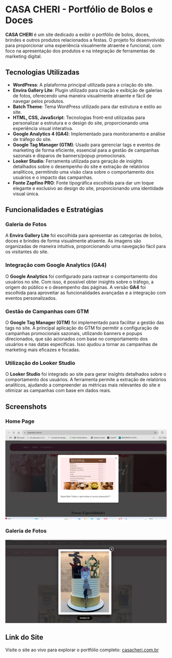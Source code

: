 # CASA CHERI - Portfólio de Bolos e Doces

**CASA CHERI** é um site dedicado a exibir o portfólio de bolos, doces, brindes e outros produtos relacionados a festas. O projeto foi desenvolvido para proporcionar uma experiência visualmente atraente e funcional, com foco na apresentação dos produtos e na integração de ferramentas de marketing digital.

## Tecnologias Utilizadas

- **WordPress**: A plataforma principal utilizada para a criação do site.
- **Envira Gallery Lite**: Plugin utilizado para criação e exibição de galerias de fotos, oferecendo uma maneira visualmente atraente e fácil de navegar pelos produtos.
- **Batch Theme**: Tema WordPress utilizado para dar estrutura e estilo ao site.
- **HTML, CSS, JavaScript**: Tecnologias front-end utilizadas para personalizar a estrutura e o design do site, proporcionando uma experiência visual interativa.
- **Google Analytics 4 (GA4)**: Implementado para monitoramento e análise de tráfego do site.
- **Google Tag Manager (GTM)**: Usado para gerenciar tags e eventos de marketing de forma eficiente, essencial para a gestão de campanhas sazonais e disparos de banners/popup promocionais.
- **Looker Studio**: Ferramenta utilizada para geração de insights detalhados sobre o desempenho do site e extração de relatórios analíticos, permitindo uma visão clara sobre o comportamento dos usuários e o impacto das campanhas.
- **Fonte Zapfino PRO**: Fonte tipográfica escolhida para dar um toque elegante e exclusivo ao design do site, proporcionando uma identidade visual única.

## Funcionalidades e Estratégias

### Galeria de Fotos
A **Envira Gallery Lite** foi escolhida para apresentar as categorias de bolos, doces e brindes de forma visualmente atraente. As imagens são organizadas de maneira intuitiva, proporcionando uma navegação fácil para os visitantes do site.

### Integração com Google Analytics (GA4)
O **Google Analytics** foi configurado para rastrear o comportamento dos usuários no site. Com isso, é possível obter insights sobre o tráfego, a origem do público e o desempenho das páginas. A versão **GA4** foi escolhida para aproveitar as funcionalidades avançadas e a integração com eventos personalizados.

### Gestão de Campanhas com GTM
O **Google Tag Manager (GTM)** foi implementado para facilitar a gestão das tags no site. A principal aplicação do GTM foi permitir a configuração de campanhas promocionais sazonais, utilizando banners e popups direcionados, que são acionados com base no comportamento dos usuários e nas datas específicas. Isso ajudou a tornar as campanhas de marketing mais eficazes e focadas.

### Utilização do Looker Studio
O **Looker Studio** foi integrado ao site para gerar insights detalhados sobre o comportamento dos usuários. A ferramenta permite a extração de relatórios analíticos, ajudando a compreender as métricas mais relevantes do site e otimizar as campanhas com base em dados reais.

## Screenshots

### Home Page
![Home Page](https://raw.githubusercontent.com/josebrandao/casacheri/main/casacheri%20-%20home.png)

### Galeria de Fotos
![Galeria de Fotos](https://github.com/josebrandao/casacheri/blob/main/casacheri%20-%20galeria.png)

## Link do Site
Visite o site ao vivo para explorar o portfólio completo: [casacheri.com.br](https://casacheri.com.br)
